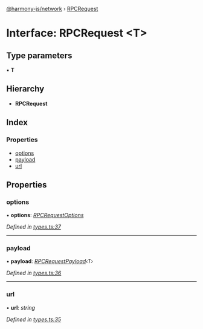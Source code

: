 [@harmony-js/network](../globals.md) › [RPCRequest](rpcrequest.md)

# Interface: RPCRequest <**T**>

## Type parameters

▪ **T**

## Hierarchy

* **RPCRequest**

## Index

### Properties

* [options](rpcrequest.md#options)
* [payload](rpcrequest.md#payload)
* [url](rpcrequest.md#url)

## Properties

###  options

• **options**: *[RPCRequestOptions](rpcrequestoptions.md)*

*Defined in [types.ts:37](https://github.com/FireStack-Lab/Harmony-sdk-core/blob/ffbbffb/packages/harmony-network/src/types.ts#L37)*

___

###  payload

• **payload**: *[RPCRequestPayload](rpcrequestpayload.md)‹T›*

*Defined in [types.ts:36](https://github.com/FireStack-Lab/Harmony-sdk-core/blob/ffbbffb/packages/harmony-network/src/types.ts#L36)*

___

###  url

• **url**: *string*

*Defined in [types.ts:35](https://github.com/FireStack-Lab/Harmony-sdk-core/blob/ffbbffb/packages/harmony-network/src/types.ts#L35)*
